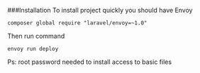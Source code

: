 ###Installation
To install project quickly you should have Envoy

    composer global require "laravel/envoy=~1.0"
    
Then run command 

    envoy run deploy

Ps: root password needed to install access to basic files